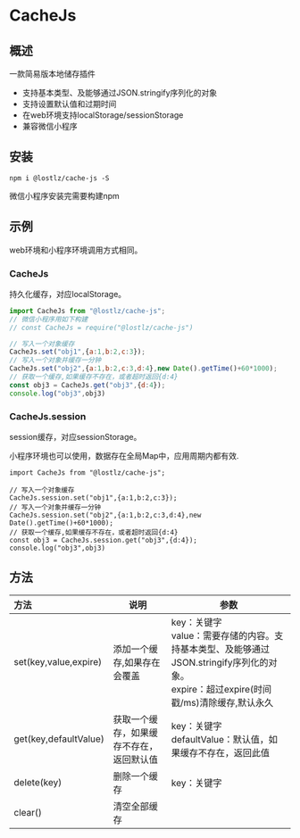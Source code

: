 # CacheJs

## 概述

一款简易版本地储存插件

- 支持基本类型、及能够通过JSON.stringify序列化的对象
- 支持设置默认值和过期时间
- 在web环境支持localStorage/sessionStorage
- 兼容微信小程序

## 安装

```shell
npm i @lostlz/cache-js -S
```

微信小程序安装完需要构建npm

## 示例

web环境和小程序环境调用方式相同。

### CacheJs

持久化缓存，对应localStorage。

```js
import CacheJs from "@lostlz/cache-js";
// 微信小程序用如下构建
// const CacheJs = require("@lostlz/cache-js") 

// 写入一个对象缓存
CacheJs.set("obj1",{a:1,b:2,c:3});
// 写入一个对象并缓存一分钟
CacheJs.set("obj2",{a:1,b:2,c:3,d:4},new Date().getTime()+60*1000);
// 获取一个缓存,如果缓存不存在，或者超时返回{d:4}
const obj3 = CacheJs.get("obj3",{d:4});
console.log("obj3",obj3)
```

### CacheJs.session

session缓存，对应sessionStorage。

小程序环境也可以使用，数据存在全局Map中，应用周期内都有效.

```
import CacheJs from "@lostlz/cache-js";

// 写入一个对象缓存
CacheJs.session.set("obj1",{a:1,b:2,c:3});
// 写入一个对象并缓存一分钟
CacheJs.session.set("obj2",{a:1,b:2,c:3,d:4},new Date().getTime()+60*1000);
// 获取一个缓存,如果缓存不存在，或者超时返回{d:4}
const obj3 = CacheJs.session.get("obj3",{d:4});
console.log("obj3",obj3)
```

## 方法

| 方法                  | 说明                                     | 参数                                                         |
| :-------------------- | ---------------------------------------- | ------------------------------------------------------------ |
| set(key,value,expire) | 添加一个缓存,如果存在会覆盖              | key：关键字<br />value：需要存储的内容。支持基本类型、及能够通过JSON.stringify序列化的对象。 <br />expire：超过expire(时间戳/ms)清除缓存,默认永久 |
| get(key,defaultValue) | 获取一个缓存，如果缓存不存在，返回默认值 | key：关键字<br />defaultValue：默认值，如果缓存不存在，返回此值 |
| delete(key)           | 删除一个缓存                             | key：关键字                                                  |
| clear()               | 清空全部缓存                             |                                                              |

